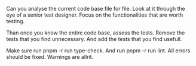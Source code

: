 Can you analyse the current code base file for file. Look at it through the eye of a senior test designer. Focus on the functionalities that are worth testing. 

Than once you know the entire code base, assess the tests. Remove the tests that you find unnecessary. And add the tests that you find usefull. 

Make sure run pnpm -r run type-check. And run pnpm -r run lint. All errors should be fixed. Warnings are allrit.